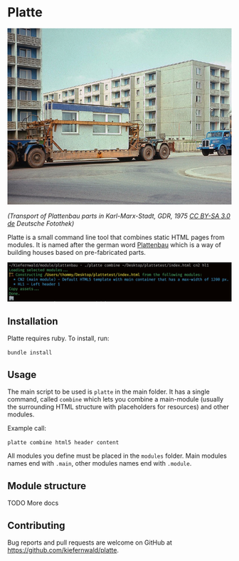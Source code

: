 # Platte

![Plattenbau](pic.jpg)

*(Transport of Plattenbau parts in Karl-Marx-Stadt, GDR, 1975 [CC BY-SA 3.0 de](https://creativecommons.org/licenses/by-sa/3.0/de/deed.en) Deutsche Fotothek)*

Platte is a small command line tool that combines static HTML pages from modules. It is named after the german word [Plattenbau](https://en.wikipedia.org/wiki/Plattenbau) which is a way of building houses based on pre-fabricated parts.

![Plattenbau](output.png)

## Installation

Platte requires ruby. To install, run:

`bundle install`

## Usage

The main script to be used is `platte` in the main folder. It has a single command, called `combine` which lets you combine a main-module (usually the surrounding HTML structure with placeholders for resources) and other modules.

Example call:

`platte combine html5 header content`

All modules you define must be placed in the `modules` folder. Main modules names end with `.main`, other modules names end with `.module`.

## Module structure

TODO More docs

## Contributing

Bug reports and pull requests are welcome on GitHub at https://github.com/kiefernwald/platte.

